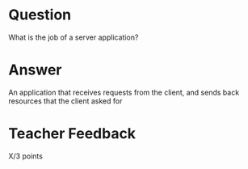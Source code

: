 # Question

What is the job of a server application?

# Answer
An application that receives requests from the client, and sends back resources that the client asked for 
# Teacher Feedback

X/3 points